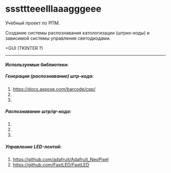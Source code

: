 # sssttteeelllaaagggeee

Учебный проект по РПМ.

Создание системы распознавания катологизации (штрих-коды) и зависимой системы управления светодиодами.

+GUI (TKINTER ?)
___

#### Используемые библиотеки:
##### Генерация (распознавание) штр-кода:
1. https://docs.aspose.com/barcode/cpp/
2. 
3. 
##### Распознавание штр/qr-кода:
1. 
2. 
3. 
##### Управление LED-лентой:
1. https://github.com/adafruit/Adafruit_NeoPixel
2. https://github.com/FastLED/FastLED
